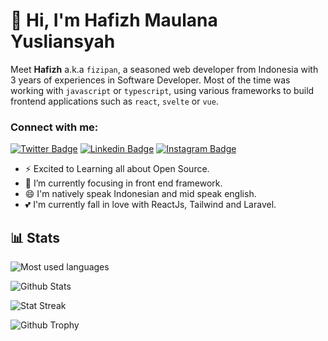 # 👋 Hi, I'm Hafizh Maulana Yusliansyah

Meet **Hafizh** a.k.a `fizipan`, a seasoned web developer from Indonesia with 3 years of experiences in Software Developer. Most of the time was working with `javascript` or `typescript`, using various frameworks to build frontend applications such as `react`, `svelte` or `vue`.

### Connect with me:

[![Twitter Badge](https://img.shields.io/badge/-@fizipan-1ca0f1?style=flat&labelColor=1ca0f1&logo=x&logoColor=white&link=https://twitter.com/Ipenywis)](https://twitter.com/fiz_ipan) [![Linkedin Badge](https://img.shields.io/badge/-Hafizh%20Maulana%20Yusliansyah-0e76a8?style=flat&labelColor=0e76a8&logo=linkedin&logoColor=white)](https://www.linkedin.com/in/hafizhmaulanay) [![Instagram Badge](https://img.shields.io/badge/-@fizipan-e84393?style=flat&labelColor=e84393&logo=instagram&logoColor=white)](https://instagram.com/fizipan)

- ⚡ Excited to Learning all about Open Source.
- 🌱 I’m currently focusing in front end framework.
- 😄 I'm natively speak Indonesian and mid speak english.
- 💕 I'm currently fall in love with ReactJs, Tailwind and Laravel.

## 📊 Stats

<p><img src="https://github-readme-stats.vercel.app/api/top-langs/?username=fizipan&theme=algolia&hide_border=true&langs_count=5" alt="Most used languages" /></p>
<p><img src="https://github-readme-stats.vercel.app/api?username=fizipan&show_icons=true&theme=algolia&hide_border=true&count_private=true&line_height=27" alt="Github Stats" /></p>
<p><img src="https://github-readme-streak-stats.herokuapp.com/?user=fizipan&theme=algolia" alt="Stat Streak" /></p>
<p><img src="https://github-profile-trophy.vercel.app/?username=fizipan&theme=algolia&margin-w=5&margin-h=5" alt="Github Trophy" /></p>
